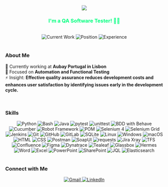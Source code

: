 <h1 align="center">
    <img src="https://readme-typing-svg.herokuapp.com/?font=Righteous&size=28&color=00FF7F&center=true&vCenter=true&width=500&height=70&duration=4000&lines=Hi+All!+%F0%9F%98%84+I%27m+Karim+Belboukhari!" />
</h1>

<h3 align="center" style="color: #00FF7F;">I'm a QA Software Tester! 🚀🧪</h3>

<br/>

<div align="center">
    <img src="https://img.shields.io/badge/Current%20Work-Aubay-FFA500?style=flat-square" alt="Current Work" />
    <img src="https://img.shields.io/badge/Position-Senior%20Test Engenieer-FF0000?style=flat-square" alt="Position" />
    <img src="https://img.shields.io/badge/Experience-4%2B%20Years-1E90FF?style=flat-square" alt="Experience" />
</div>

<br/>

### About Me
🔭 Currently working at **Aubay Portugal in Lisbon**  
🌱 Focused on **Automation and Functional Testing**  
⚡ Insight: **Effective quality assurance reduces development costs and enhances user satisfaction by identifying issues early in the development cycle.**

<br/>

### Skills
<div align="center">
    <img src="https://img.shields.io/badge/Python-3776AB?style=flat-square&logo=python&logoColor=white" alt="Python" />
    <img src="https://img.shields.io/badge/Bash-4EAA25?style=flat-square&logo=gnubash&logoColor=white" alt="Bash" />
    <img src="https://img.shields.io/badge/Java-007396?style=flat-square&logo=java&logoColor=white" alt="Java" />
    <img src="https://img.shields.io/badge/pytest-00A3E0?style=flat-square" alt="pytest" />
    <img src="https://img.shields.io/badge/unittest-005EB8?style=flat-square" alt="unittest" />
    <img src="https://img.shields.io/badge/BDD%20with%20Behave-0E5A9D?style=flat-square" alt="BDD with Behave" />
    <img src="https://img.shields.io/badge/Cucumber-25A17C?style=flat-square&logo=cucumber&logoColor=white" alt="Cucumber" />
    <img src="https://img.shields.io/badge/Robot%20Framework-00A3E0?style=flat-square" alt="Robot Framework" />
    <img src="https://img.shields.io/badge/Page%20Object%20Model-POM-FF4500?style=flat-square" alt="POM" />
    <img src="https://img.shields.io/badge/Selenium%204-43B02A?style=flat-square" alt="Selenium 4" />
    <img src="https://img.shields.io/badge/Selenium%20Grid-00BFFF?style=flat-square" alt="Selenium Grid" />
    <img src="https://img.shields.io/badge/Jenkins-D24939?style=flat-square" alt="Jenkins" />
    <img src="https://img.shields.io/badge/Git-F05032?style=flat-square&logo=git&logoColor=white" alt="Git" />
    <img src="https://img.shields.io/badge/GitHub-181717?style=flat-square&logo=github&logoColor=white" alt="GitHub" />
    <img src="https://img.shields.io/badge/GitLab-FCA121?style=flat-square&logo=gitlab&logoColor=white" alt="GitLab" />
    <img src="https://img.shields.io/badge/SQLite-003B57?style=flat-square" alt="SQLite" />
    <img src="https://img.shields.io/badge/Linux-FCC624?style=flat-square&logo=linux&logoColor=black" alt="Linux" />
    <img src="https://img.shields.io/badge/Windows-0078D6?style=flat-square&logo=windows&logoColor=white" alt="Windows" />
    <img src="https://img.shields.io/badge/macOS-000000?style=flat-square&logo=apple&logoColor=white" alt="macOS" />
    <img src="https://img.shields.io/badge/HTML-E34F26?style=flat-square&logo=html5&logoColor=white" alt="HTML" />
    <img src="https://img.shields.io/badge/CSS-1572B6?style=flat-square&logo=css3&logoColor=white" alt="CSS" />
    <img src="https://img.shields.io/badge/Postman-FF6C37?style=flat-square&logo=postman&logoColor=white" alt="Postman" />
    <img src="https://img.shields.io/badge/SoapUI-4C1F1F?style=flat-square" alt="SoapUI" />
    <img src="https://img.shields.io/badge/requests-FF3D00?style=flat-square" alt="requests" />
    <img src="https://img.shields.io/badge/Jira%20Xray-0052CC?style=flat-square" alt="Jira Xray" />
    <img src="https://img.shields.io/badge/TFS-0052CC?style=flat-square" alt="TFS" />
    <img src="https://img.shields.io/badge/Confluence-0052CC?style=flat-square" alt="Confluence" />
    <img src="https://img.shields.io/badge/Figma-F24E1E?style=flat-square&logo=figma&logoColor=white" alt="Figma" />
    <img src="https://img.shields.io/badge/Dynatrace-5B4B91?style=flat-square" alt="Dynatrace" />
    <img src="https://img.shields.io/badge/Tealeaf-9D0A0A?style=flat-square" alt="Tealeaf" />
    <img src="https://img.shields.io/badge/Glassbox-0091EA?style=flat-square" alt="Glassbox" />
    <img src="https://img.shields.io/badge/Hermes-00BFFF?style=flat-square" alt="Hermes" />
    <img src="https://img.shields.io/badge/Word-2B579A?style=flat-square&logo=microsoftword&logoColor=white" alt="Word" />
    <img src="https://img.shields.io/badge/Excel-217346?style=flat-square&logo=microsoftexcel&logoColor=white" alt="Excel" />
    <img src="https://img.shields.io/badge/PowerPoint-B7472A?style=flat-square&logo=microsoftpowerpoint&logoColor=white" alt="PowerPoint" />
    <img src="https://img.shields.io/badge/SharePoint-0078D4?style=flat-square&logo=microsoftsharepoint&logoColor=white" alt="SharePoint" />
    <img src="https://img.shields.io/badge/JQL-0052CC?style=flat-square" alt="JQL" />
    <img src="https://img.shields.io/badge/Elasticsearch-005571?style=flat-square&logo=elasticsearch&logoColor=white" alt="Elasticsearch" />
</div>

<br/>

### Connect with Me
<div align="center">
    <a href="mailto:belboukharikarimx@gmail.com">
        <img src="https://img.shields.io/badge/Gmail-00FF7F?style=for-the-badge&logo=gmail&logoColor=white" alt="Gmail" />
    </a>
    <a href="https://www.linkedin.com/in/karim-belboukhari-5b774b18a/" target="_blank">
        <img src="https://img.shields.io/badge/LinkedIn-1E90FF?style=for-the-badge&logo=linkedin&logoColor=white" alt="LinkedIn" />
    </a>
</div>

<br/>
